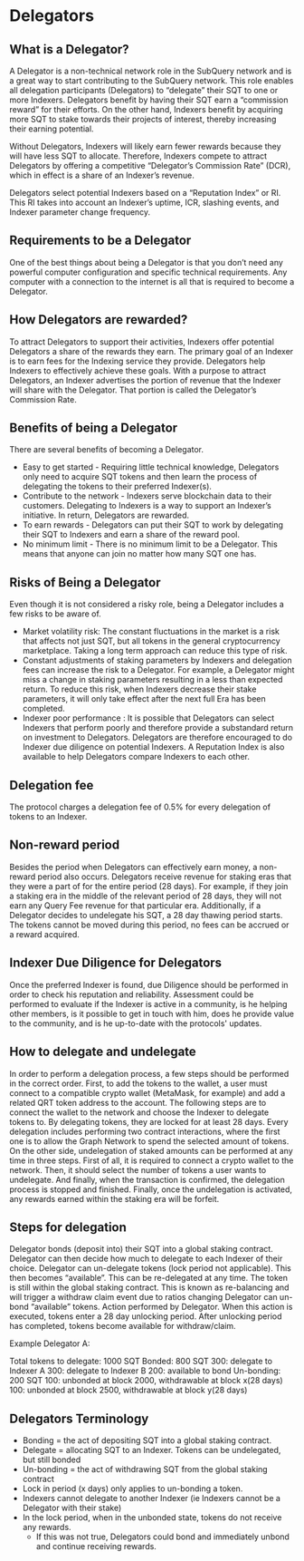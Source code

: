 # Delegators

## What is a Delegator?

A Delegator is a non-technical network role in the SubQuery network and is a great way to start contributing to the SubQuery network. This role enables all delegation participants (Delegators) to “delegate” their SQT to one or more Indexers. Delegators benefit by having their SQT earn a “commission reward” for their efforts. On the other hand, Indexers benefit by acquiring more SQT to stake towards their projects of interest, thereby increasing their earning potential. 

Without Delegators, Indexers will likely earn fewer rewards because they will have less SQT to allocate. Therefore, Indexers compete to attract Delegators by offering a competitive “Delegator’s Commission Rate” (DCR), which in effect is a share of an Indexer’s revenue.

Delegators select potential Indexers based on a “Reputation Index” or RI. This RI takes into account an Indexer’s uptime, ICR, slashing events, and Indexer parameter change frequency. 

## Requirements to be a Delegator

One of the best things about being a Delegator is that you don’t need any powerful computer configuration and specific technical requirements. Any computer with a connection to the internet is all that is required to become a Delegator.

## How Delegators are rewarded?

To attract Delegators to support their activities, Indexers offer potential Delegators a share of the rewards they earn. The primary goal of an Indexer is to earn fees for the Indexing service they provide. Delegators help Indexers to effectively achieve these goals. With a purpose to attract Delegators, an Indexer advertises the portion of revenue that the Indexer will share with the Delegator. That portion is called the Delegator’s Commission Rate. 

## Benefits of being a Delegator
There are several benefits of becoming a Delegator.
* Easy to get started - Requiring little technical knowledge, Delegators only need to acquire SQT tokens and then learn the process of delegating the tokens to their preferred Indexer(s). 
* Contribute to the network - Indexers serve blockchain data to their customers. Delegating to Indexers is a way to support an Indexer’s initiative. In return, Delegators are rewarded.
* To earn rewards - Delegators can put their SQT to work by delegating their SQT to Indexers and earn a share of the reward pool. 
* No minimum limit - There is no minimum limit to be a Delegator. This means that anyone can join no matter how many SQT one has. 


## Risks of Being a Delegator

Even though it is not considered a risky role, being a Delegator includes a few risks to be aware of. 
* Market  volatility risk:  The constant fluctuations in the market is a risk that affects  not just SQT, but all tokens in the general cryptocurrency marketplace. Taking a long term approach can reduce this type of risk.  
* Constant adjustments of staking parameters by Indexers and delegation fees can increase the risk to a Delegator. For example, a Delegator might miss a change in staking parameters resulting in a less than expected return. To reduce this risk, when Indexers decrease their stake parameters, it will only take effect after the next full Era has been completed. 
* Indexer poor performance : It is possible that Delegators can select Indexers that perform poorly and therefore provide a substandard return on investment to Delegators. Delegators are therefore encouraged to do Indexer due diligence on potential Indexers. A Reputation Index is also available to help Delegators compare Indexers to each other. 


## Delegation fee

The protocol charges a delegation fee of 0.5% for every delegation of tokens to an Indexer.

## Non-reward period

Besides the period when Delegators can effectively earn money, a non-reward period also occurs. Delegators receive revenue for staking eras that they were a part of for the entire period (28 days). For example, if they join a staking era in the middle of the relevant period of 28 days, they will not earn any Query Fee revenue for that particular era. Additionally, if a Delegator decides to undelegate his SQT, a 28 day thawing period starts. The tokens cannot be moved during this period, no fees can be accrued or a reward acquired.

## Indexer Due Diligence for Delegators

Once the preferred Indexer is found, due Diligence should be performed in order to check his reputation and reliability. Assessment could be performed to evaluate if the Indexer is active in a community, is he helping other members, is it possible to get in touch with him, does he provide value to the community, and is he up-to-date with the protocols' updates. 

## How to delegate and undelegate

In order to perform a delegation process, a few steps should be performed in the correct order. First, to add the tokens to the wallet, a user must connect to a compatible crypto wallet (MetaMask, for example) and add a related QRT token address to the account. The following steps are to connect the wallet to the network and choose the Indexer to delegate tokens to. By delegating tokens, they are locked for at least 28 days. Every delegation includes performing two contract interactions, where the first one is to allow the Graph Network to spend the selected amount of tokens.
On the other side, undelegation of staked amounts can be performed at any time in three steps. First of all, it is required to connect a crypto wallet to the network. Then, it should select the number of tokens a user wants to undelegate. And finally, when the transaction is confirmed, the delegation process is stopped and finished. Finally, once the undelegation is activated, any rewards earned within the staking era will be forfeit.

## Steps for delegation

Delegator bonds (deposit into) their SQT into a global staking contract. 
Delegator can then decide how much to delegate to each Indexer of their choice. 
Delegator can un-delegate tokens (lock period not applicable). This then becomes “available”. This can be re-delegated at any time. The token is still within the global staking contract. This is known as re-balancing and will trigger a withdraw claim event due to ratios changing
Delegator can un-bond “available” tokens. Action performed by Delegator. When this action is executed, tokens enter a 28 day unlocking period. 
After unlocking period has completed, tokens become available for withdraw/claim. 

Example
Delegator A:

Total tokens to delegate: 1000 SQT
Bonded: 800 SQT 
300: delegate to Indexer A
300: delegate to Indexer B
200: available to bond
Un-bonding: 200 SQT
100: unbonded at block 2000, withdrawable at block x(28 days)
100: unbonded at block 2500, withdrawable at block y(28 days)

## Delegators Terminology

* Bonding = the act of depositing SQT into a global staking contract. 
* Delegate = allocating SQT to an Indexer. Tokens can be undelegated, but still bonded
* Un-bonding =  the act of withdrawing SQT from the global staking contract
* Lock in period (x days) only applies to un-bonding a token. 
* Indexers cannot delegate to another Indexer (ie Indexers cannot be a Delegator with their stake)
* In the lock period, when in the unbonded state, tokens do not receive any rewards.
    * If this was not true, Delegators could bond and immediately unbond and continue receiving rewards.